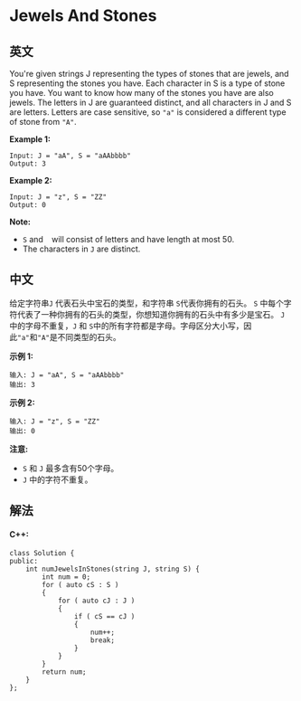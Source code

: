 # Jewels And Stones

## 英文
You're given strings J representing the types of stones that are jewels, and S representing the stones you have.  Each character in S is a type of stone you have.  You want to know how many of the stones you have are also jewels.
The letters in J are guaranteed distinct, and all characters in J and S are letters. Letters are case sensitive, so `"a"` is considered a different type of stone from `"A"`.

**Example 1:**
```
Input: J = "aA", S = "aAAbbbb"
Output: 3
```

**Example 2:**
```
Input: J = "z", S = "ZZ"
Output: 0
```

**Note:**
* `S` and ` ` will consist of letters and have length at most 50.
* The characters in `J` are distinct.

## 中文
给定字符串`J` 代表石头中宝石的类型，和字符串 `S`代表你拥有的石头。 `S` 中每个字符代表了一种你拥有的石头的类型，你想知道你拥有的石头中有多少是宝石。
`J` 中的字母不重复，`J` 和 `S`中的所有字符都是字母。字母区分大小写，因此`"a"`和`"A"`是不同类型的石头。

**示例 1:**
```
输入: J = "aA", S = "aAAbbbb"
输出: 3
```

**示例 2:**
```
输入: J = "z", S = "ZZ"
输出: 0
```

**注意:**

* `S` 和 `J` 最多含有50个字母。
* `J` 中的字符不重复。

## 解法
#### **C++:**
```
class Solution {
public:
    int numJewelsInStones(string J, string S) {
        int num = 0;
        for ( auto cS : S )
        {
            for ( auto cJ : J )
            {
                if ( cS == cJ )
                {
                    num++;
                    break;
                }
            }
        }
        return num;
    }
};
```